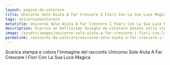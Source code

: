 ```yaml
---
layout: pagina-da-colorare
title: Unicorno Sole Aiuta A Far Crescere I Fiori Con La Sua Luce Magica
tags: unicornidacolorare
metatitle: Unicorno Sole Aiuta A Far Crescere I Fiori Con La Sua Luce Magica da colorare
description: Scarica un bellissimo disegno da colorare basato sulla storia Unicorno Sole Aiuta A Far Crescere I Fiori Con La Sua Luce Magica
image: /assets/images/unicorno-sole-aiuta-a-far-crescere-i-fiori-con-la-sua-luce-magica.webp
permalink: /unicorni-da-colorare/unicorno-sole-aiuta-a-far-crescere-i-fiori-con-la-sua-luce-magica-da-colorare.html
---
```

Scarica stampa e colora l'immagine del racconto Unicorno Sole Aiuta A Far Crescere I Fiori Con La Sua Luce Magica
